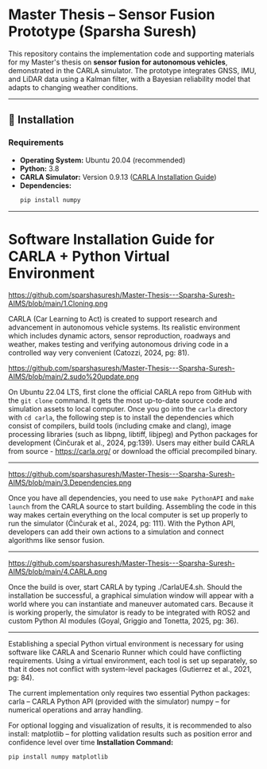 # Master Thesis – Sensor Fusion Prototype (Sparsha Suresh)

This repository contains the implementation code and supporting materials for my Master's thesis on **sensor fusion for autonomous vehicles**, demonstrated in the CARLA simulator. The prototype integrates GNSS, IMU, and LiDAR data using a Kalman filter, with a Bayesian reliability model that adapts to changing weather conditions.

---

## 🚀 Installation

### Requirements
- **Operating System:** Ubuntu 20.04 (recommended)
- **Python:** 3.8
- **CARLA Simulator:** Version 0.9.13 ([CARLA Installation Guide](https://carla.readthedocs.io/en/latest/start_quickstart/))
- **Dependencies:**
  ```bash
  pip install numpy

---

 # Software Installation Guide for CARLA + Python Virtual Environment


https://github.com/sparshasuresh/Master-Thesis---Sparsha-Suresh-AIMS/blob/main/1.Cloning.png

CARLA (Car Learning to Act) is created to support research and advancement in autonomous vehicle systems. Its realistic environment which includes dynamic actors, sensor reproduction, roadways and weather, makes testing and verifying autonomous driving code in a controlled way very convenient (Catozzi, 2024, pg: 81).

https://github.com/sparshasuresh/Master-Thesis---Sparsha-Suresh-AIMS/blob/main/2.sudo%20update.png

On Ubuntu 22.04 LTS, first clone the official CARLA repo from GitHub with the `git clone` command. It gets the most up-to-date source code and simulation assets to local computer. Once you go into the `carla` directory with `cd carla`, the following step is to install the dependencies which consist of compilers, build tools (including cmake and clang), image processing libraries (such as libpng, libtiff, libjpeg) and Python packages for development (Činčurak et al., 2024, pg:139).
Users may either build CARLA from source - https://carla.org/
or 
download the official precompiled binary.


---

https://github.com/sparshasuresh/Master-Thesis---Sparsha-Suresh-AIMS/blob/main/3.Dependencies.png

Once you have all dependencies, you need to use `make PythonAPI` and `make launch` from the CARLA source to start building. Assembling the code in this way makes certain everything on the local computer is set up properly to run the simulator (Činčurak et al., 2024, pg: 111). With the Python API, developers can add their own actions to a simulation and connect algorithms like sensor fusion.

---

https://github.com/sparshasuresh/Master-Thesis---Sparsha-Suresh-AIMS/blob/main/4.CARLA.png

Once the build is over, start CARLA by typing ./CarlaUE4.sh. Should the installation be successful, a graphical simulation window will appear with a world where you can instantiate and maneuver automated cars. Because it is working properly, the simulator is ready to be integrated with ROS2 and custom Python AI modules (Goyal, Griggio and Tonetta, 2025, pg: 36). 

---

Establishing a special Python virtual environment is necessary for using software like CARLA and Scenario Runner which could have conflicting requirements. Using a virtual environment, each tool is set up separately, so that it does not conflict with system-level packages (Gutierrez et al., 2021, pg: 84).

The current implementation only requires two essential Python packages:
carla – CARLA Python API (provided with the simulator)
numpy – for numerical operations and array handling.

For optional logging and visualization of results, it is recommended to also install:
matplotlib – for plotting validation results such as position error and confidence level over time
**Installation Command:**

```bash
pip install numpy matplotlib







